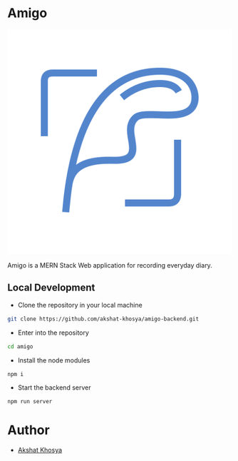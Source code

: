# Amigo

<p align="center">

<img src="https://raw.githubusercontent.com/akshatmittal61/amigo/master/public/images/favicon.png" alt="Amigo" />

</p>

Amigo is a MERN Stack Web application for recording everyday diary.

## Local Development

-   Clone the repository in your local machine

```sh
git clone https://github.com/akshat-khosya/amigo-backend.git
```

-   Enter into the repository

```sh
cd amigo
```

-   Install the node modules

```sh
npm i
```

-   Start the backend  server

```sh
npm run server
```

# Author

- [Akshat Khosya](https://github.com/akshat-khoysa)
